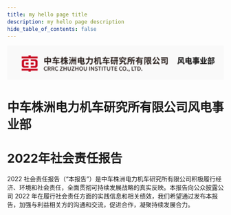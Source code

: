 ```yaml
---
title: my hello page title
description: my hello page description
hide_table_of_contents: false
---
```

![3D1](../../docs/img/东阳/logo_中车.png)
# 中车株洲电力机车研究所有限公司风电事业部
# 2022年社会责任报告
2022 社会责任报告（“本报告”）是中车株洲电力机车研究所有限公司积极履行经济、环境和社会责任，全面贯彻可持续发展战略的真实反映。本报告向公众披露公司 2022 年在履行社会责任方面的实践信息和相关绩效，我们希望通过发布本报告，加强与利益相关方的沟通和交流，促进合作，凝聚持续发展合力。
